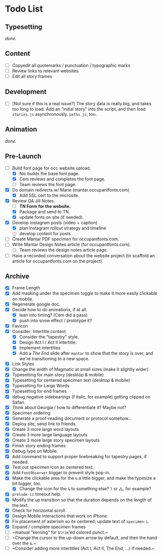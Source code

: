 # Todo List

## Typesetting

*done.*

## Content


- [ ] Copyedit all quotemarks / punctuation / typographic marks
- [ ] Review links to relevant websites.
- [ ] Edit all story frames

## Development

- [ ] [Not sure if this is a real issue?] The story data is really big, and takes too long to load. Add an "initial story" into the script, and then load `stories.js` asynchronously. `paths.js`, too.


## Animation

*done.*


## Pre-Launch

- [ ] Build font page for occ website upload.
  - [x] Nic builds the base font page.
  - [x] Cem reviews and completes the font page.
  - [ ] Team reviews the font page.
- [x] Do domain redirects w/ Marie (mantar.occupantfonts.com)
  - [x] Add SSL cert to the microsite.
- [x] Review QA Jill Notes.
  - [ ] **TN Form for the website.**
  - [x] Package and send to TN.
  - [x] update fonts on site (if needed).
- [x] Develop instagram posts (video + caption)
  - [x] plan instagram rollout strategy and timeline
  - [ ] develop content for posts
- [ ] Create Mantar PDF specimen for occupantfonts.com.
- [ ] Write Mantar Design Notes article (for occupantfonts.com).
  - [ ] Team reviews the design notes article page.
- [ ] Have a recorded conversation about the website project (to scaffold an article for occupantfonts.com on the project).

## Archive

- [x] Frame Length
- [x] Add masking under the specimen toggle to make it more easily clickable on mobile.
- [x] Regenerate google doc.
- [x] Decide how to do animations, if at all.
  - [x] lean into timing? (Cem did a pass)
  - [x] push into snow effect / prototype it?
- [x] Favicon
- [x] Consider: Intertitle content
  - [x] Consider the "tapestry" style.
  - [x] Design Act I / Act II intertitle.
  - [x] Implement intertitles
  - [x] Add a *The End* slide after `mantar` to show that the story is over, and we're transitioning to a new space.
- [x] Link Styles
- [x] Change the width of Magmatic at small sizes (make it slightly wider).
- [x] Typesetting for main story (desktop & mobile)
- [x] Typesetting for centered specimen text (desktop & mobile)
- [x] Typesetting for Large Words
- [x] Typesetting for end frames
- [x] debug negative sidebearings (f italic, for example) getting clipped on Safari.
- [x] Think about Georgia / how to differentiate it? Maybe not?
- [x] Specimen ordering
- [x] Generate a proof-reading document or protocol somehow...
- [x] Deploy site, send link to friends.
- [x] Create 3 more large word layouts
- [x] Create 3 more large language layouts
- [x] Create 3 more large story specimen layouts
- [x] Finish story ending frames
- [x] Debug type on Mobile.
- [x] Add command to support proper linebreaking for tapestry pages, if needed.
- [x] Test out specimen icon as centered text.
- [x] Add `FontObserver` trigger to prevent style pop-in.
- [x] Make the clickable area for the `&` a little bigger, and make the typesize a bit bigger, too.
  - [x] Change the icon for the `&` to something else? `?` or `⁂`, for example?
- [x] `prelude-ii` timeout help.
- [x] Modify the up transition so that the duration depends on the length of the text.
- [x] Check for horizontal scroll.
- [x] Design Mobile Interactions that work on iPhone.
- [x] Fix placement of asterism so its centered; update text of `specimen-i`.
- [x] Expand / complete specimen frames
- [ ] ~manual "kerning" for `$trim`'ed colored punct.~
- [ ] ~Change the cursor to the up-down arrow by default, and then the hand over the `&`.~
- [ ] ~Consider adding more intertitles (Act I, Act II, The End, ...) if needed.~
